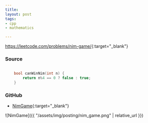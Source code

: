 ```yaml
---
title: 
layout: post
tags:
- cpp
- mathematics

---
```


<https://leetcode.com/problems/nim-game/>{:target="_blank"}

### Source

```cpp

    bool canWinNim(int n) {
        return n%4 == 0 ? false : true;
    }

```

### GitHub

- [NimGame](<https://github.com/coolwindjo/algoguru/tree/master/_posts/Done/NimGame>){:target="_blank"}

![NimGame]({{ "/assets/img/posting/nim_game.png" | relative_url }})
